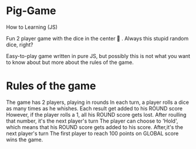 # Pig-Game 
How to Learning (JS) 

Fun 2 player game with the dice in the center 🎲 . Always this stupid random dice, right?

Easy-to-play game written in pure JS, but possibly this is not what you want to know about but more about the rules of the game.

# Rules of the game

The game has 2 players, playing in rounds
In each turn, a player rolls a dice as many times as he whishes. Each result get added to his ROUND score
However, if the player rolls a 1, all his ROUND score gets lost. After roulling that number, it's the next player's turn
The player can choose to 'Hold', which means that his ROUND score gets added to his score. After,it's the next player's turn
The first player to reach 100 points on GLOBAL score wins the game.








